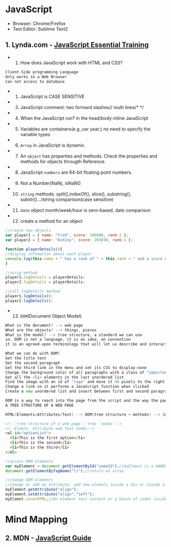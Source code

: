 # JavaScript
* Browser: Chrome/Firefox
* Text Editor: Sublime Text2

## 1. Lynda.com - [JavaScript Essential Training](https://www.lynda.com/MyPlaylist/Watch/6752886/87513?autoplay=true)

* 1. How does JavaScript work with HTML and CSS?
```go
Client-Side programming Language
Only works in a Web Browser
Can not access to database
```
* 1. JavaScript is CASE SENSITIVE
* 3. JavaScript comment: two formard slashes// multi lines/*   */
* 4. When the JavaScript run? in the head/body-inline JavaScript
* 5. Variables are containers(e.g.,var year;) no need to specify the variable types
* 6. `Array` in JavaScript is dynamic.
* 7. An `object` has properties and methods. Check the properties and methods for objects througth Reference.
* 8. JavaScript `numbers` are 64-bit floating point numbers.
* 9. Not a Number(NaN), isNaN()
* 10. `string` methods: split(),indexOf(), slice(), substring(), substr().../string comparison(case sensitive)
* 11. `date` object month/week/hour is zero-based, date comparison
* 12. create a method for an object
```javascript
//create two objects
var player1 = { name: "Fred", score: 100000, rank:1 };
var player2 = { name: "Ashley", score: 203030, rank:1 };

function playerDetails(){
//display infomation about each player
console.log(this.name + " has a rank of " + this.rank + " and a score of " + this.score);
}

//assig method
player1.logDetails = playerDetails;
player2.logDetails = playerDetails;

//call logDetails method
player1.logDetails();
player2.logDetails();

```
*  13. `DOM`(Document Object Model)
```go
What is the document? --> web page
What are the objects? --> things, pieces
What is the model? --> tree structure, a standard we can use
so, DOM is not a language, it is an idea, an convention
it is an agreed-upon terminology that will let us describe and interact with any web page.

What we can do with DOM?
Get the title text
Get the second paragraph
Get the third link in the menu and set its CSS to display:none
Change the background color of all paragraphs with a class of "important"
Get all the <li> elements in the last unordered list
Find the image with an id of "logo" and move it 40 pixels to the right
Change a link so it performs a JavaScript function when clicked
Create a new unordered list and insert between first and second paragraphs

DOM is a way to reach into the page from the script and the way the page can reach into the script 
A TREE STRUCTURE OF A WEB PAGE

HTML(Elements/Attributes/Text) --> DOM(tree structure + methods) --> JavaScript
```
```html
<!--`tree structure of a web page`: tree `nodes`-->
<!--Elment, Attribute and Text nodes-->
<ul id="optionList">
  <li>This is the first option</li>
  <li>This is the second</li>
  <li>This is the third</li>
</ul>
```
```javascript
//access DOM elements
var myElement = document.getElementById("someId");//myElment is a HANDLE right into the document. can use it to reach the element's parent or child elements.
document.getElementByTagName("li");//return an array
```
```javascript
//change DOM elements
//change or add an attribute, add new elemnts inside a div or inside a list?
myElement.getAttribute("align");
myElement.setAttribute("align","left");
myElemnt.innerHTML;//An element text content or a bunch of codes inside an element.
```

# Mind Mapping


## 2. MDN - [JavaScript Guide](https://developer.mozilla.org/en-US/docs/Web/JavaScript/Guide)



